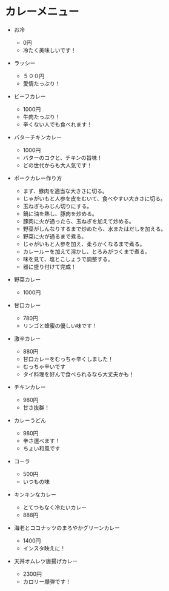 # カレーメニュー

- お冷
  - 0円
  - 冷たく美味しいです！

- ラッシー
  - ５００円
  - 愛情たっぷり！

- ビーフカレー
  - 1000円
  - 牛肉たっぷり！
  - 辛くない人でも食べれます！ 

- バターチキンカレー
  - 1000円
  - バターのコクと、チキンの旨味！
  - どの世代からも大人気です！

- ポークカレー作り方
  - まず、豚肉を適当な大きさに切る。
  - じゃがいもと人参を皮をむいて、食べやすい大きさに切る。
  - 玉ねぎもみじん切りにする。
  - 鍋に油を熱し、豚肉を炒める。
  - 豚肉に火が通ったら、玉ねぎを加えて炒める。
  - 野菜がしんなりするまで炒めたら、水またはだしを加える。
  - 野菜に火が通るまで煮る。
  - じゃがいもと人参を加え、柔らかくなるまで煮る。
  - カレールーを加えて溶かし、とろみがつくまで煮る。
  - 味を見て、塩とこしょうで調整する。
  - 器に盛り付けて完成！

- 野菜カレー
  - 1000円
 
- 甘口カレー
  - 780円
  - リンゴと蜂蜜の優しい味です！

- 激辛カレー
  - 880円
  - 甘口カレーをむっちゃ辛くしました！
  - むっちゃ辛いです
  - タイ料理を好んで食べられるなら大丈夫かも！

- チキンカレー
  - 980円
  - 甘さ抜群！

- カレーうどん
  - 980円
  - 辛さ選べます！
  - ちょい和風です
  
- コーラ
  - 500円
  - いつもの味
  
- キンキンなカレー
  - とてつもなく冷たいカレー
  - 888円

- 海老とココナッツのまろやかグリーンカレー
  - 1400円
  - インスタ映えに！
  
- 天丼オムレツ唐揚げカレー
  - 2300円
  - カロリー爆弾です！   
